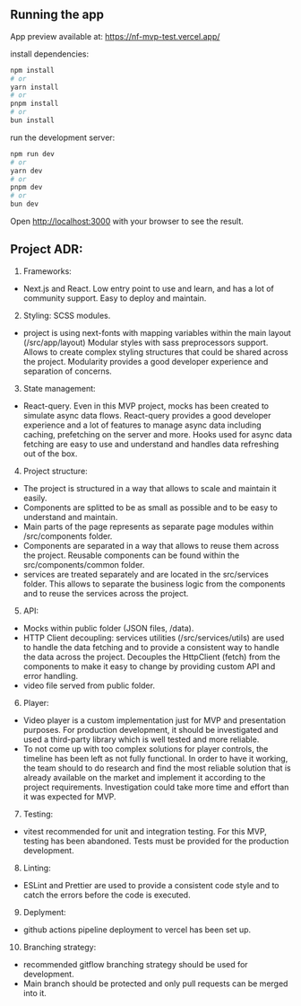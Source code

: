 ## Running the app

App preview available at: https://nf-mvp-test.vercel.app/

install dependencies:

```bash
npm install
# or
yarn install
# or
pnpm install
# or
bun install
```

run the development server:

```bash
npm run dev
# or
yarn dev
# or
pnpm dev
# or
bun dev
```

Open [http://localhost:3000](http://localhost:3000) with your browser to see the result.

## Project ADR:

1. Frameworks:

-   Next.js and React.
    Low entry point to use and learn, and has a lot of community support.
    Easy to deploy and maintain.

2. Styling: SCSS modules.

-   project is using next-fonts with mapping variables within the main layout (/src/app/layout)
    Modular styles with sass preprocessors support. Allows to create complex styling structures that could be shared across the project. Modularity provides a good developer experience and separation of concerns.

3. State management:

-   React-query.
    Even in this MVP project, mocks has been created to simulate async data flows.
    React-query provides a good developer experience and a lot of features to manage async data including caching, prefetching on the server and more.
    Hooks used for async data fetching are easy to use and understand and handles data refreshing out of the box.

4. Project structure:

-   The project is structured in a way that allows to scale and maintain it easily.
-   Components are splitted to be as small as possible and to be easy to understand and maintain.
-   Main parts of the page represents as separate page modules within /src/components folder.
-   Components are separated in a way that allows to reuse them across the project. Reusable components can be found within the src/components/common folder.
-   services are treated separately and are located in the src/services folder. This allows to separate the business logic from the components and to reuse the services across the project.

5. API:

-   Mocks within public folder (JSON files, /data).
-   HTTP Client decoupling: services utilities (/src/services/utils) are used to handle the data fetching and to provide a consistent way to handle the data across the project. Decouples the HttpClient (fetch) from the components to make it easy to change by providing custom API and error handling.
-   video file served from public folder.

6. Player:

-   Video player is a custom implementation just for MVP and presentation purposes. For production development, it should be investigated and used a third-party library which is well tested and more reliable.
- To not come up with too complex solutions for player controls, the timeline has been left as not fully functional.
  In order to have it working, the team should to do research and find the most reliable solution that is already available on the market and implement it according to the project requirements.
  Investigation could take more time and effort than it was expected for MVP.

7. Testing:

-   vitest recommended for unit and integration testing. For this MVP, testing has been abandoned. Tests must be provided for the production development.

8. Linting:

-   ESLint and Prettier are used to provide a consistent code style and to catch the errors before the code is executed.

9. Deplyment:

-   github actions pipeline deployment to vercel has been set up.

10. Branching strategy:
- recommended gitflow branching strategy should be used for development. 
- Main branch should be protected and only pull requests can be merged into it.
